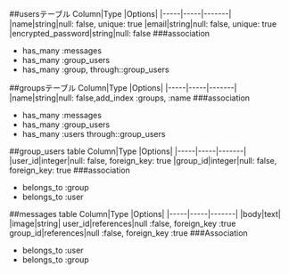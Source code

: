 ##usersテーブル
Column|Type	|Options|
|-----|-----|-------|
|name|string|null: false, unique: true
|email|string|null: false, unique: true
|encrypted_password|string|null: false
###association
 - has_many :messages
 - has_many :group_users
 - has_many :group, through::group_users

##groupsテーブル
Column|Type	|Options|
|-----|-----|-------|
|name|string|null: false,add_index :groups, :name
###association
 - has_many :messages
 - has_many :group_users
 - has_many :users through::group_users


##group_users table
Column|Type	|Options|
|-----|-----|-------|
|user_id|integer|null: false, foreign_key: true
|group_id|integer|null: false, foreign_key: true
###association
- belongs_to :group
- belongs_to :user

##messages table
Column|Type	|Options|
|-----|-----|-------|
|body|text|
|image|string|
user_id|references|null :false, foreign_key :true
group_id|references|null :false, foreign_key :true
###Association
- belongs_to :user
- belongs_to :group


